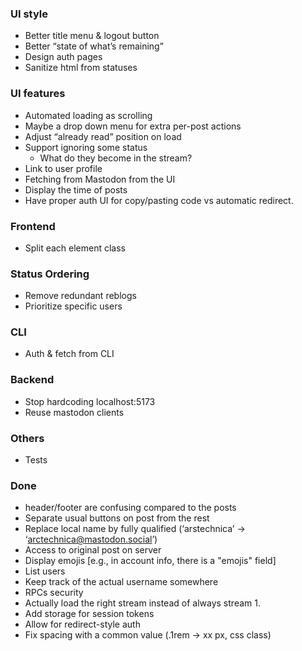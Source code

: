 

### UI style
 - Better title menu & logout button
 - Better “state of what’s remaining”
 - Design auth pages
 - Sanitize html from statuses

### UI features
 - Automated loading as scrolling
 - Maybe a drop down menu for extra per-post actions
 - Adjust “already read” position on load
 - Support ignoring some status
    - What do they become in the stream?
 - Link to user profile
 - Fetching from Mastodon from the UI
 - Display the time of posts
 - Have proper auth UI for copy/pasting code vs automatic redirect.

### Frontend
 - Split each element class


### Status Ordering
 - Remove redundant reblogs
 - Prioritize specific users

### CLI
- Auth & fetch from CLI

### Backend
- Stop hardcoding localhost:5173
- Reuse mastodon clients


### Others
 - Tests


### Done
 - header/footer are confusing compared to the posts
 - Separate usual buttons on post from the rest
 - Replace local name by fully qualified (‘arstechnica’ -> ‘arctechnica@mastodon.social’)
 - Access to original post on server
 - Display emojis [e.g., in account info, there is a "emojis" field]
 - List users
 - Keep track of the actual username somewhere
 - RPCs security
 - Actually load the right stream instead of always stream 1.
 - Add storage for session tokens
 - Allow for redirect-style auth
 - Fix spacing with a common value (.1rem -> xx px, css class)
